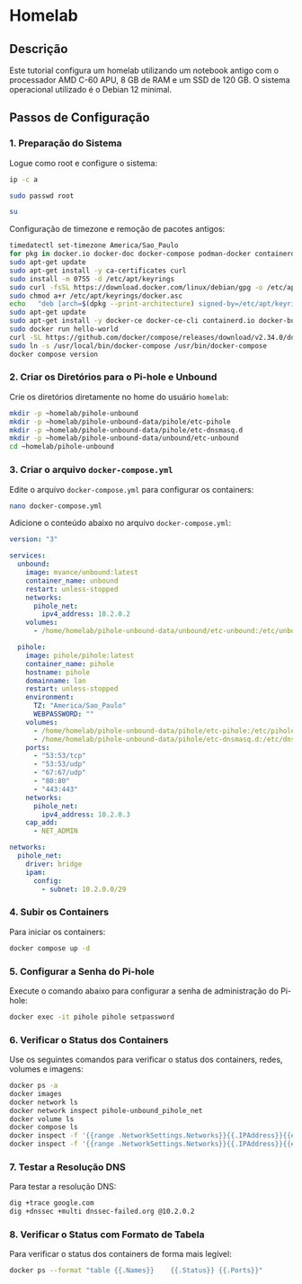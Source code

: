 # Homelab

## Descrição
Este tutorial configura um homelab utilizando um notebook antigo com o processador AMD C-60 APU, 8 GB de RAM e um SSD de 120 GB. O sistema operacional utilizado é o Debian 12 minimal. 

## Passos de Configuração

### 1. Preparação do Sistema
Logue como root e configure o sistema:

```bash
ip -c a
```

```bash
sudo passwd root
```

```bash
su
```

Configuração de timezone e remoção de pacotes antigos:

```bash
timedatectl set-timezone America/Sao_Paulo
for pkg in docker.io docker-doc docker-compose podman-docker containerd runc; do sudo apt-get remove $pkg; done
sudo apt-get update
sudo apt-get install -y ca-certificates curl
sudo install -m 0755 -d /etc/apt/keyrings
sudo curl -fsSL https://download.docker.com/linux/debian/gpg -o /etc/apt/keyrings/docker.asc
sudo chmod a+r /etc/apt/keyrings/docker.asc
echo   "deb [arch=$(dpkg --print-architecture) signed-by=/etc/apt/keyrings/docker.asc] https://download.docker.com/linux/debian   $(. /etc/os-release && echo "$VERSION_CODENAME") stable" |   sudo tee /etc/apt/sources.list.d/docker.list > /dev/null
sudo apt-get update
sudo apt-get install -y docker-ce docker-ce-cli containerd.io docker-buildx-plugin docker-compose-plugin
sudo docker run hello-world
curl -SL https://github.com/docker/compose/releases/download/v2.34.0/docker-compose-linux-x86_64 -o /usr/local/bin/docker-compose
sudo ln -s /usr/local/bin/docker-compose /usr/bin/docker-compose
docker compose version
```

### 2. Criar os Diretórios para o Pi-hole e Unbound

Crie os diretórios diretamente no home do usuário `homelab`:

```bash
mkdir -p ~homelab/pihole-unbound
mkdir -p ~homelab/pihole-unbound-data/pihole/etc-pihole
mkdir -p ~homelab/pihole-unbound-data/pihole/etc-dnsmasq.d
mkdir -p ~homelab/pihole-unbound-data/unbound/etc-unbound
cd ~homelab/pihole-unbound
```

### 3. Criar o arquivo `docker-compose.yml`

Edite o arquivo `docker-compose.yml` para configurar os containers:

```bash
nano docker-compose.yml
```

Adicione o conteúdo abaixo no arquivo `docker-compose.yml`:

```yaml
version: "3"

services:
  unbound:
    image: mvance/unbound:latest
    container_name: unbound
    restart: unless-stopped
    networks:
      pihole_net:
        ipv4_address: 10.2.0.2
    volumes:
      - /home/homelab/pihole-unbound-data/unbound/etc-unbound:/etc/unbound

  pihole:
    image: pihole/pihole:latest
    container_name: pihole
    hostname: pihole
    domainname: lan
    restart: unless-stopped
    environment:
      TZ: "America/Sao_Paulo"
      WEBPASSWORD: ""
    volumes:
      - /home/homelab/pihole-unbound-data/pihole/etc-pihole:/etc/pihole
      - /home/homelab/pihole-unbound-data/pihole/etc-dnsmasq.d:/etc/dnsmasq.d
    ports:
      - "53:53/tcp"
      - "53:53/udp"
      - "67:67/udp"
      - "80:80"
      - "443:443"
    networks:
      pihole_net:
        ipv4_address: 10.2.0.3
    cap_add:
      - NET_ADMIN

networks:
  pihole_net:
    driver: bridge
    ipam:
      config:
        - subnet: 10.2.0.0/29
```

### 4. Subir os Containers

Para iniciar os containers:

```bash
docker compose up -d
```

### 5. Configurar a Senha do Pi-hole

Execute o comando abaixo para configurar a senha de administração do Pi-hole:

```bash
docker exec -it pihole pihole setpassword
```

### 6. Verificar o Status dos Containers

Use os seguintes comandos para verificar o status dos containers, redes, volumes e imagens:

```bash
docker ps -a
docker images
docker network ls
docker network inspect pihole-unbound_pihole_net
docker volume ls
docker compose ls
docker inspect -f '{{range .NetworkSettings.Networks}}{{.IPAddress}}{{end}}' pihole
docker inspect -f '{{range .NetworkSettings.Networks}}{{.IPAddress}}{{end}}' unbound
```

### 7. Testar a Resolução DNS

Para testar a resolução DNS:

```bash
dig +trace google.com
dig +dnssec +multi dnssec-failed.org @10.2.0.2
```

### 8. Verificar o Status com Formato de Tabela

Para verificar o status dos containers de forma mais legível:

```bash
docker ps --format "table {{.Names}}	{{.Status}}	{{.Ports}}"
```

